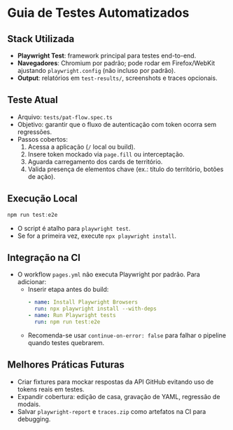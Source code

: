 # Guia de Testes Automatizados

## Stack Utilizada
- **Playwright Test**: framework principal para testes end-to-end.
- **Navegadores**: Chromium por padrão; pode rodar em Firefox/WebKit ajustando `playwright.config` (não incluso por padrão).
- **Output**: relatórios em `test-results/`, screenshots e traces opcionais.

## Teste Atual
- Arquivo: `tests/pat-flow.spec.ts`
- Objetivo: garantir que o fluxo de autenticação com token ocorra sem regressões.
- Passos cobertos:
  1. Acessa a aplicação (`/` local ou build).
  2. Insere token mockado via `page.fill` ou interceptação.
  3. Aguarda carregamento dos cards de território.
  4. Valida presença de elementos chave (ex.: título do território, botões de ação).

## Execução Local
```powershell
npm run test:e2e
```
- O script é atalho para `playwright test`.
- Se for a primeira vez, execute `npx playwright install`.

## Integração na CI
- O workflow `pages.yml` não executa Playwright por padrão. Para adicionar:
  - Inserir etapa antes do build:
    ```yaml
    - name: Install Playwright Browsers
      run: npx playwright install --with-deps
    - name: Run Playwright tests
      run: npm run test:e2e
    ```
  - Recomenda-se usar `continue-on-error: false` para falhar o pipeline quando testes quebrarem.

## Melhores Práticas Futuras
- Criar fixtures para mockar respostas da API GitHub evitando uso de tokens reais em testes.
- Expandir cobertura: edição de casa, gravação de YAML, regressão de modais.
- Salvar `playwright-report` e `traces.zip` como artefatos na CI para debugging.
